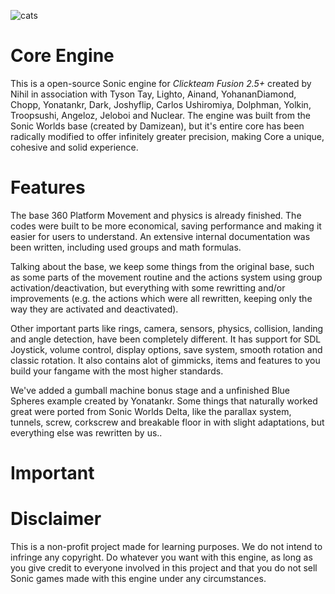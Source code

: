 ![cats](https://user-images.githubusercontent.com/66818008/110716817-a7a4f900-81e6-11eb-9fdf-2d727352bcb1.png)

# Core Engine

This is a open-source Sonic engine for _Clickteam Fusion 2.5+_ created by Nihil in association with Tyson Tay, Lighto, Ainand, YohananDiamond, Chopp, Yonatankr, Dark, Joshyflip, Carlos Ushiromiya, Dolphman, Yolkin, Troopsushi, Angeloz, Jeloboi and Nuclear. The engine was built from the Sonic Worlds base (created by Damizean), but it's entire core has been radically modified to offer infinitely greater precision, making Core a unique, cohesive and solid experience.

# Features

The base 360 Platform Movement and physics is already finished. The codes were built to be more economical, saving performance and making it easier for users to understand. An extensive internal documentation was been written, including used groups and math formulas.

Talking about the base, we keep some things from the original base, such as some parts of the movement routine and the actions system using group activation/deactivation, but everything with some rewritting and/or improvements (e.g. the actions which were all rewritten, keeping only the way they are activated and deactivated).

Other important parts like rings, camera, sensors, physics, collision, landing and angle detection, have been completely different. It has support for SDL Joystick, volume control, display options, save system, smooth rotation and classic rotation. It also contains alot of gimmicks, items and features to you build your fangame with the most higher standards.

We've added a gumball machine bonus stage and a unfinished Blue Spheres example created by Yonatankr. Some things that naturally worked great were ported from Sonic Worlds Delta, like the parallax system, tunnels, screw, corkscrew and breakable floor in with slight adaptations, but everything else was rewritten by us..

# Important



# Disclaimer
This is a non-profit project made for learning purposes. We do not intend to infringe any copyright. Do whatever you want with this engine, as long as you give credit to everyone involved in this project and that you do not sell Sonic games made with this engine under any circumstances.
